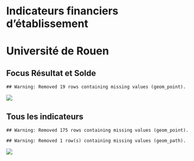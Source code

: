 Indicateurs financiers d’établissement
================

# Université de Rouen

## Focus Résultat et Solde

    ## Warning: Removed 19 rows containing missing values (geom_point).

![](université_de_rouen_files/figure-gfm/etab.focus-1.png)<!-- -->

## Tous les indicateurs

    ## Warning: Removed 175 rows containing missing values (geom_point).

    ## Warning: Removed 1 row(s) containing missing values (geom_path).

![](université_de_rouen_files/figure-gfm/etab-1.png)<!-- -->
